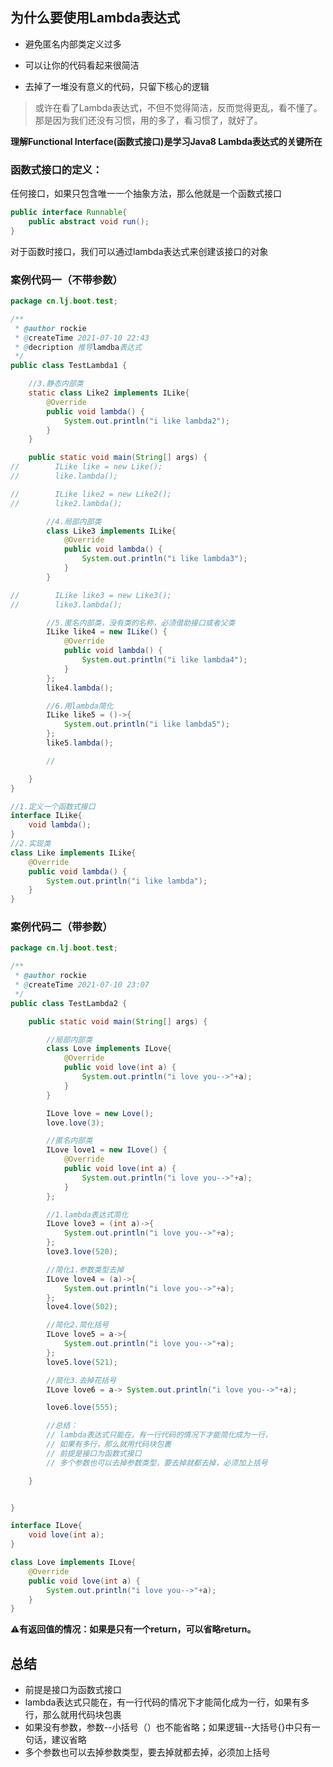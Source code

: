## 为什么要使用Lambda表达式

- 避免匿名内部类定义过多

- 可以让你的代码看起来很简洁
- 去掉了一堆没有意义的代码，只留下核心的逻辑

> 或许在看了Lambda表达式，不但不觉得简洁，反而觉得更乱，看不懂了。那是因为我们还没有习惯，用的多了，看习惯了，就好了。

**理解Functional Interface(函数式接口)是学习Java8 Lambda表达式的关键所在**

### 函数式接口的定义：

任何接口，如果只包含唯一一个抽象方法，那么他就是一个函数式接口

```java
public interface Runnable{
    public abstract void run();
}
```

对于函数时接口，我们可以通过lambda表达式来创建该接口的对象



### 案例代码一（不带参数）

```java
package cn.lj.boot.test;

/**
 * @author rockie
 * @createTime 2021-07-10 22:43
 * @decription 推导lamdba表达式
 */
public class TestLambda1 {

    //3.静态内部类
    static class Like2 implements ILike{
        @Override
        public void lambda() {
            System.out.println("i like lambda2");
        }
    }

    public static void main(String[] args) {
//        ILike like = new Like();
//        like.lambda();

//        ILike like2 = new Like2();
//        like2.lambda();

        //4.局部内部类
        class Like3 implements ILike{
            @Override
            public void lambda() {
                System.out.println("i like lambda3");
            }
        }

//        ILike like3 = new Like3();
//        like3.lambda();

        //5.匿名内部类，没有类的名称，必须借助接口或者父类
        ILike like4 = new ILike() {
            @Override
            public void lambda() {
                System.out.println("i like lambda4");
            }
        };
        like4.lambda();

        //6.用lambda简化
        ILike like5 = ()->{
            System.out.println("i like lambda5");
        };
        like5.lambda();

        //

    }
}

//1.定义一个函数式接口
interface ILike{
    void lambda();
}
//2.实现类
class Like implements ILike{
    @Override
    public void lambda() {
        System.out.println("i like lambda");
    }
}
```

### 案例代码二（带参数）

```java
package cn.lj.boot.test;

/**
 * @author rockie
 * @createTime 2021-07-10 23:07
 */
public class TestLambda2 {

    public static void main(String[] args) {

        //局部内部类
        class Love implements ILove{
            @Override
            public void love(int a) {
                System.out.println("i love you-->"+a);
            }
        }

        ILove love = new Love();
        love.love(3);

        //匿名内部类
        ILove love1 = new ILove() {
            @Override
            public void love(int a) {
                System.out.println("i love you-->"+a);
            }
        };

        //1.lambda表达式简化
        ILove love3 = (int a)->{
            System.out.println("i love you-->"+a);
        };
        love3.love(520);

        //简化1.参数类型去掉
        ILove love4 = (a)->{
            System.out.println("i love you-->"+a);
        };
        love4.love(502);

        //简化2.简化括号
        ILove love5 = a->{
            System.out.println("i love you-->"+a);
        };
        love5.love(521);

        //简化3.去掉花括号
        ILove love6 = a-> System.out.println("i love you-->"+a);

        love6.love(555);

        //总结：
        // lambda表达式只能在，有一行代码的情况下才能简化成为一行，
        // 如果有多行，那么就用代码块包裹
        // 前提是接口为函数式接口
        // 多个参数也可以去掉参数类型，要去掉就都去掉，必须加上括号

    }


}

interface ILove{
    void love(int a);
}

class Love implements ILove{
    @Override
    public void love(int a) {
        System.out.println("i love you-->"+a);
    }
}
```



:warning:**有返回值的情况：如果是只有一个return，可以省略return。**



## 总结

- 前提是接口为函数式接口
- lambda表达式只能在，有一行代码的情况下才能简化成为一行，如果有多行，那么就用代码块包裹
- 如果没有参数，参数--小括号（）也不能省略；如果逻辑--大括号{}中只有一句话，建议省略
- 多个参数也可以去掉参数类型，要去掉就都去掉，必须加上括号